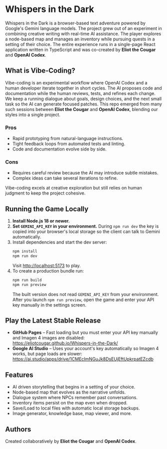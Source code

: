 # Whispers in the Dark

Whispers in the Dark is a browser-based text adventure powered by Google's Gemini language models. The project grew out of an experiment in combining creative writing with real-time AI assistance. The player explores a node-based map and manages an inventory while pursuing quests in a setting of their choice. The entire experience runs in a single-page React application written in TypeScript and was co-created by **Eliot the Cougar** and **OpenAI Codex**.

## What is Vibe-Coding?

Vibe-coding is an experimental workflow where OpenAI Codex and a human developer iterate together in short cycles. The AI proposes code and documentation while the human reviews, tests, and refines each change. We keep a running dialogue about goals, design choices, and the next small task so the AI can generate focused patches. This repo emerged from many such sessions between **Eliot the Cougar** and **OpenAI Codex**, blending our styles into a single project.

### Pros

- Rapid prototyping from natural-language instructions.
- Tight feedback loops from automated tests and linting.
- Code and documentation evolve side by side.

### Cons

- Requires careful review because the AI may introduce subtle mistakes.
- Complex ideas can take several iterations to refine.

Vibe-coding excels at creative exploration but still relies on human judgment to keep the project cohesive.

## Running the Game Locally

1. **Install Node.js 18 or newer.**
2. **Set `GEMINI_API_KEY` in your environment.** During `npm run dev` the key is copied into your browser's local storage so the client can talk to Gemini automatically.
3. Install dependencies and start the dev server:
   ```bash
   npm install
   npm run dev
   ```
   Visit [http://localhost:5173](http://localhost:5173) to play.
4. To create a production bundle run:
   ```bash
   npm run build
   npm run preview
   ```
   The built version does not read `GEMINI_API_KEY` from your environment. After you launch `npm run preview`, open the game and enter your API key manually in the settings screen.

## Play the Latest Stable Release

- **GitHub Pages** – Fast loading but you must enter your API key manually and Imagen 4 images are disabled: <https://eliotcougar.github.io/Whispers-in-the-Dark/>
- **Google AI Studio** – Uses your account's key automatically so Imagen 4 works, but page loads are slower: <https://ai.studio/apps/drive/1CMEcImNGuJk8DsEUjEftUpkrpatEZcdb>

## Features

- AI driven storytelling that begins in a setting of your choice.
- Node-based map that evolves as the narrative unfolds.
- Dialogue system where NPCs remember past conversations.
- Inventory items persist on the map even when dropped.
- Save/Load to local files with automatic local storage backups.
- Image generator, knowledge base, map viewer, and more.

## Authors

Created collaboratively by **Eliot the Cougar** and **OpenAI Codex**.
